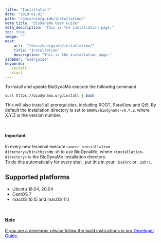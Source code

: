 ```yaml
---
title: "Installation"
date: "2019-01-01"
path: "/docs/userguide/installation/"
meta_title: "BioDynaMo User Guide"
meta_description: "This is the installation page."
toc: true
image: ""
next:
    url:  "/docs/userguide/installation/"
    title: "Installation"
    description: "This is the installation page."
sidebar: "userguide"
keywords:
  -install
  -start
---
```


To install and update BioDynaMo execute the following command.

```bash
curl https://biodynamo.org/install | bash
```

This will also install all prerequisites, including ROOT, ParaView and Qt5.
By default the installation directory is set to `$HOME/biodynamo-vX.Y.Z`, where X.Y.Z is the version number.

<br/>
<a class="sbox" target="_blank" rel="noopener">
    <div class="sbox-content">
    	<h4><b>Important</b></h4>
    	<p>In every new terminal execute <code>source &lt;installation-directory&gt;/bin/thisbdm.sh</code>
      to use BioDynaMo, where <code>&lt;installation-directory&gt;</code> is the BioDynaMo installation directory.<br>To do this automatically for every shell, put this in your <code>.bashrc</code> or <code>.zshrc</code>.<br>
        </p>
    </div>
</a>

## Supported platforms

*  Ubuntu 18.04, 20.04
*  CentOS 7
*  macOS 10.15 and macOS 11.1

<br/>
<a class="sbox" href= "/docs/devguide/build/" target="_blank" rel="noopener">
    <div class="sbox-content">
    	<h4><b>Note</b></h4>
    	<p>If you are a developer please follow the build instructions in our <font color="blue"><u>Developer Guide</u></font>.
        </p>
    </div>
</a>
<br>


